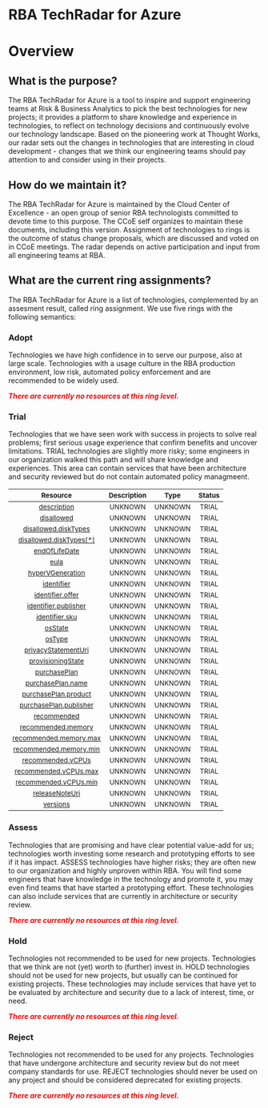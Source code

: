 
RBA TechRadar for Azure
=======================

# Overview

## What is the purpose?


The RBA TechRadar for Azure is a tool to inspire and support engineering teams at Risk & Business Analytics to pick the best technologies for new projects; it provides a platform to share knowledge and experience in technologies, to reflect on technology decisions and continuously evolve our technology landscape.  Based on the pioneering work at Thought Works, our radar sets out the changes in technologies that are interesting in cloud development - changes that we think our engineering teams should pay attention to and consider using in their projects.
## How do we maintain it?


The RBA TechRadar for Azure is maintained by the Cloud Center of Excellence - an open group of senior RBA technologists committed to devote time to this purpose.  The CCoE self organizes to maintain these documents, including this version.  Assignment of technologies to rings is the outcome of status change proposals, which are discussed and voted on in CCoE meetings.  The radar depends on active participation and input from all engineering teams at RBA.
## What are the current ring assignments?


The RBA TechRadar for Azure is a list of technologies, complemented by an assesment result, called ring assignment.  We use five rings with the following semantics:
### Adopt


Technologies we have high confidence in to serve our purpose, also at large scale.  Technologies with a usage culture in the RBA production environment, low risk, automated policy enforcement and are recommended to be widely used.  
  
***<font color="red"> There are currently no resources at this ring level. </font>***
### Trial


Technologies that we have seen work with success in projects to solve real problems;  first serious usage experience that confirm benefits and uncover limitations.  TRIAL technologies are slightly more risky; some engineers in our organization walked this path and will share knowledge and experiences.  This area can contain services that have been architecture and security reviewed but do not contain automated policy managmeent.  

|<sub>Resource</sub>|<sub>Description</sub>|<sub>Type</sub>|<sub>Status</sub>|
| :---: | :---: | :---: | :---: |
|<sub>[description](https://github.com/openrba/python-azure-techradar/tree/master/Microsoft.Compute/galleries/images/description)</sub>|<sub>UNKNOWN</sub>|<sub>UNKNOWN</sub>|<sub>TRIAL</sub>|
|<sub>[disallowed](https://github.com/openrba/python-azure-techradar/tree/master/Microsoft.Compute/galleries/images/disallowed)</sub>|<sub>UNKNOWN</sub>|<sub>UNKNOWN</sub>|<sub>TRIAL</sub>|
|<sub>[disallowed.diskTypes](https://github.com/openrba/python-azure-techradar/tree/master/Microsoft.Compute/galleries/images/disallowed.diskTypes)</sub>|<sub>UNKNOWN</sub>|<sub>UNKNOWN</sub>|<sub>TRIAL</sub>|
|<sub>[disallowed.diskTypes[*]](https://github.com/openrba/python-azure-techradar/tree/master/Microsoft.Compute/galleries/images/disallowed.diskTypes[*])</sub>|<sub>UNKNOWN</sub>|<sub>UNKNOWN</sub>|<sub>TRIAL</sub>|
|<sub>[endOfLifeDate](https://github.com/openrba/python-azure-techradar/tree/master/Microsoft.Compute/galleries/images/endOfLifeDate)</sub>|<sub>UNKNOWN</sub>|<sub>UNKNOWN</sub>|<sub>TRIAL</sub>|
|<sub>[eula](https://github.com/openrba/python-azure-techradar/tree/master/Microsoft.Compute/galleries/images/eula)</sub>|<sub>UNKNOWN</sub>|<sub>UNKNOWN</sub>|<sub>TRIAL</sub>|
|<sub>[hyperVGeneration](https://github.com/openrba/python-azure-techradar/tree/master/Microsoft.Compute/galleries/images/hyperVGeneration)</sub>|<sub>UNKNOWN</sub>|<sub>UNKNOWN</sub>|<sub>TRIAL</sub>|
|<sub>[identifier](https://github.com/openrba/python-azure-techradar/tree/master/Microsoft.Compute/galleries/images/identifier)</sub>|<sub>UNKNOWN</sub>|<sub>UNKNOWN</sub>|<sub>TRIAL</sub>|
|<sub>[identifier.offer](https://github.com/openrba/python-azure-techradar/tree/master/Microsoft.Compute/galleries/images/identifier.offer)</sub>|<sub>UNKNOWN</sub>|<sub>UNKNOWN</sub>|<sub>TRIAL</sub>|
|<sub>[identifier.publisher](https://github.com/openrba/python-azure-techradar/tree/master/Microsoft.Compute/galleries/images/identifier.publisher)</sub>|<sub>UNKNOWN</sub>|<sub>UNKNOWN</sub>|<sub>TRIAL</sub>|
|<sub>[identifier.sku](https://github.com/openrba/python-azure-techradar/tree/master/Microsoft.Compute/galleries/images/identifier.sku)</sub>|<sub>UNKNOWN</sub>|<sub>UNKNOWN</sub>|<sub>TRIAL</sub>|
|<sub>[osState](https://github.com/openrba/python-azure-techradar/tree/master/Microsoft.Compute/galleries/images/osState)</sub>|<sub>UNKNOWN</sub>|<sub>UNKNOWN</sub>|<sub>TRIAL</sub>|
|<sub>[osType](https://github.com/openrba/python-azure-techradar/tree/master/Microsoft.Compute/galleries/images/osType)</sub>|<sub>UNKNOWN</sub>|<sub>UNKNOWN</sub>|<sub>TRIAL</sub>|
|<sub>[privacyStatementUri](https://github.com/openrba/python-azure-techradar/tree/master/Microsoft.Compute/galleries/images/privacyStatementUri)</sub>|<sub>UNKNOWN</sub>|<sub>UNKNOWN</sub>|<sub>TRIAL</sub>|
|<sub>[provisioningState](https://github.com/openrba/python-azure-techradar/tree/master/Microsoft.Compute/galleries/images/provisioningState)</sub>|<sub>UNKNOWN</sub>|<sub>UNKNOWN</sub>|<sub>TRIAL</sub>|
|<sub>[purchasePlan](https://github.com/openrba/python-azure-techradar/tree/master/Microsoft.Compute/galleries/images/purchasePlan)</sub>|<sub>UNKNOWN</sub>|<sub>UNKNOWN</sub>|<sub>TRIAL</sub>|
|<sub>[purchasePlan.name](https://github.com/openrba/python-azure-techradar/tree/master/Microsoft.Compute/galleries/images/purchasePlan.name)</sub>|<sub>UNKNOWN</sub>|<sub>UNKNOWN</sub>|<sub>TRIAL</sub>|
|<sub>[purchasePlan.product](https://github.com/openrba/python-azure-techradar/tree/master/Microsoft.Compute/galleries/images/purchasePlan.product)</sub>|<sub>UNKNOWN</sub>|<sub>UNKNOWN</sub>|<sub>TRIAL</sub>|
|<sub>[purchasePlan.publisher](https://github.com/openrba/python-azure-techradar/tree/master/Microsoft.Compute/galleries/images/purchasePlan.publisher)</sub>|<sub>UNKNOWN</sub>|<sub>UNKNOWN</sub>|<sub>TRIAL</sub>|
|<sub>[recommended](https://github.com/openrba/python-azure-techradar/tree/master/Microsoft.Compute/galleries/images/recommended)</sub>|<sub>UNKNOWN</sub>|<sub>UNKNOWN</sub>|<sub>TRIAL</sub>|
|<sub>[recommended.memory](https://github.com/openrba/python-azure-techradar/tree/master/Microsoft.Compute/galleries/images/recommended.memory)</sub>|<sub>UNKNOWN</sub>|<sub>UNKNOWN</sub>|<sub>TRIAL</sub>|
|<sub>[recommended.memory.max](https://github.com/openrba/python-azure-techradar/tree/master/Microsoft.Compute/galleries/images/recommended.memory.max)</sub>|<sub>UNKNOWN</sub>|<sub>UNKNOWN</sub>|<sub>TRIAL</sub>|
|<sub>[recommended.memory.min](https://github.com/openrba/python-azure-techradar/tree/master/Microsoft.Compute/galleries/images/recommended.memory.min)</sub>|<sub>UNKNOWN</sub>|<sub>UNKNOWN</sub>|<sub>TRIAL</sub>|
|<sub>[recommended.vCPUs](https://github.com/openrba/python-azure-techradar/tree/master/Microsoft.Compute/galleries/images/recommended.vCPUs)</sub>|<sub>UNKNOWN</sub>|<sub>UNKNOWN</sub>|<sub>TRIAL</sub>|
|<sub>[recommended.vCPUs.max](https://github.com/openrba/python-azure-techradar/tree/master/Microsoft.Compute/galleries/images/recommended.vCPUs.max)</sub>|<sub>UNKNOWN</sub>|<sub>UNKNOWN</sub>|<sub>TRIAL</sub>|
|<sub>[recommended.vCPUs.min](https://github.com/openrba/python-azure-techradar/tree/master/Microsoft.Compute/galleries/images/recommended.vCPUs.min)</sub>|<sub>UNKNOWN</sub>|<sub>UNKNOWN</sub>|<sub>TRIAL</sub>|
|<sub>[releaseNoteUri](https://github.com/openrba/python-azure-techradar/tree/master/Microsoft.Compute/galleries/images/releaseNoteUri)</sub>|<sub>UNKNOWN</sub>|<sub>UNKNOWN</sub>|<sub>TRIAL</sub>|
|<sub>[versions](https://github.com/openrba/python-azure-techradar/tree/master/Microsoft.Compute/galleries/images/versions)</sub>|<sub>UNKNOWN</sub>|<sub>UNKNOWN</sub>|<sub>TRIAL</sub>|

### Assess


Technologies that are promising and have clear potential value-add for us; technologies worth investing some research and prototyping efforts to see if it has impact.  ASSESS technologies have higher risks;  they are often new to our organization and highly unproven within RBA.  You will find some engineers that have knowledge in the technology and promote it, you may even find teams that have started a prototyping effort.  These technologies can also include services that are currently in architecture or security review.  
  
***<font color="red"> There are currently no resources at this ring level. </font>***
### Hold


Technologies not recommended to be used for new projects. Technologies that we think are not (yet) worth to (further) invest in.  HOLD technologies should not be used for new projects, but usually can be continued for existing projects.  These technologies may include services that have yet to be evaluated by architecture and security due to a lack of interest, time, or need.  
  
***<font color="red"> There are currently no resources at this ring level. </font>***
### Reject


Technologies not recommended to be used for any projects. Technologies that have undergone architecture and security review but do not meet company standards for use.  REJECT technologies should never be used on any project and should be considered deprecated for existing projects.  
  
***<font color="red"> There are currently no resources at this ring level. </font>***